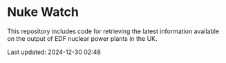 # Nuke Watch

This repository includes code for retrieving the latest information available on the output of EDF nuclear power plants in the UK.

Last updated: 2024-12-30 02:48